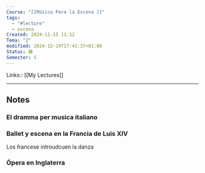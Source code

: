 ```yaml
---
Course: "[[Música Para la Escena ]]"
tags:
  - "#lecture"
  - escena
Created: 2024-11-15 11:12
Tema: "2"
modified: 2024-12-19T17:41:37+01:00
Status: 🟥
Semester: 5
---
```

Links:: [[My Lectures]]
___
## Notes

### El dramma per musica italiano



### Ballet y escena en la Francia de Luis XIV

Los francese introudcuen la danza

### Ópera en Inglaterra




